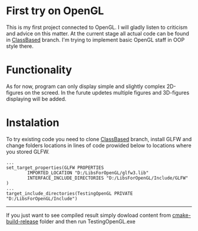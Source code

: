 # First try on OpenGL
This is my first project connected to OpenGL. I will gladly listen to criticism and advice on this matter. At the current stage all actual code can be found in 
[ClassBased](https://github.com/CP-IATE/LearningOpenGL/tree/ClassBased) branch. I'm trying to implement basic OpenGL staff in OOP style there.

# Functionality
As for now, program can only display simple and slightly complex 2D-figures on the screed. In the furute updetes multiple figures and 3D-figures displaying will be added.

# Instalation
To try existing code you need to clone [ClassBased](https://github.com/CP-IATE/LearningOpenGL/tree/ClassBased) branch, install GLFW and change folders locations in lines of code prowided below 
to locations where you stored GLFW.
```
...
set_target_properties(GLFW PROPERTIES
        IMPORTED_LOCATION "D:/LibsForOpenGL/glfw3.lib"
        INTERFACE_INCLUDE_DIRECTORIES "D:/LibsForOpenGL/Include/GLFW"
)
...
target_include_directories(TestingOpenGL PRIVATE "D:/LibsForOpenGL/Include")
```
---
If you just want to see compiled result simply dowload content from [cmake-build-release](https://github.com/CP-IATE/LearningOpenGL/tree/ClassBased/cmake-build-release) folder and then run TestingOpenGL.exe
